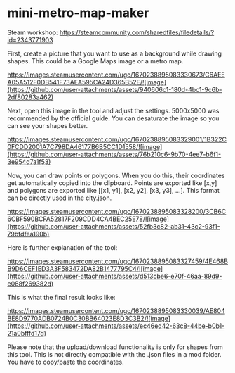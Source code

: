 # mini-metro-map-maker

Steam workshop: https://steamcommunity.com/sharedfiles/filedetails/?id=2343771903

First, create a picture that you want to use as a background while drawing shapes. This could be a Google Maps image or a metro map.

https://images.steamusercontent.com/ugc/1670238895083330673/C6AEEA05A512F0DB541F73AEA595CA24D365B52E/![image](https://github.com/user-attachments/assets/940606c1-180d-4bc1-9c6b-2df80283a462)

Next, open this image in the tool and adjust the settings. 5000x5000 was recommended by the official guide. You can desaturate the image so you can see your shapes better.

https://images.steamusercontent.com/ugc/1670238895083329001/1B322C0FCDD2001A7C798DA46177B6B5CC1D1558/![image](https://github.com/user-attachments/assets/76b210c6-9b70-4ee7-b6f1-3e954d7a1f53)

Now, you can draw points or polygons. When you do this, their coordinates get automatically copied into the clipboard. Points are exported like [x,y] and polygons are exported like [[x1, y1], [x2, y2], [x3, y3], ...]. This format can be directly used in the city.json.

https://images.steamusercontent.com/ugc/1670238895083328200/3CB6C6CBF590BCFA52817F209CDD4CA4BEC25E78/![image](https://github.com/user-attachments/assets/52fb3c82-ab31-43c2-93f1-79bfdfea190b)

Here is further explanation of the tool:

https://images.steamusercontent.com/ugc/1670238895083327459/4E468BB9D6CEF1ED3A3F583472DA82B1477795C4/![image](https://github.com/user-attachments/assets/d513cbe6-e70f-46aa-89d9-e088f269382d)

This is what the final result looks like:

https://images.steamusercontent.com/ugc/1670238895083330039/AE804BE8D9770ADB0724B0C30BB64023E8D3C3B2/![image](https://github.com/user-attachments/assets/ec46ed42-63c8-44be-b0b1-21a0bfffd17d)

Please note that the upload/download functionality is only for shapes from this tool. This is not directly compatible with the .json files in a mod folder. You have to copy/paste the coordinates.
